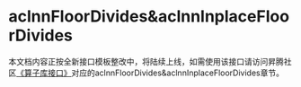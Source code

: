 # aclnnFloorDivides&aclnnInplaceFloorDivides

本文档内容正按全新接口模板整改中，将陆续上线，如需使用该接口请访问昇腾社区[《算子库接口》](https://hiascend.com/document/redirect/CannCommunityOplist)对应的aclnnFloorDivides&aclnnInplaceFloorDivides章节。